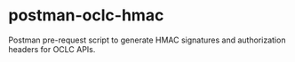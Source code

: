 # postman-oclc-hmac
Postman pre-request script to generate HMAC signatures and authorization headers for OCLC APIs.
